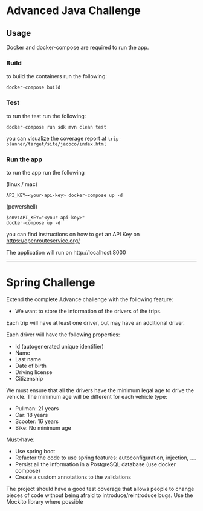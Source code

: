 # Advanced Java Challenge

## Usage

Docker and docker-compose are required to run the app.

### Build

to build the containers run the following:
```
docker-compose build
```

### Test
to run the test run the following:
```
docker-compose run sdk mvn clean test
```
you can visualize the coverage report at `trip-planner/target/site/jacoco/index.html`

### Run the app

to run the app run the following

(linux / mac)
```
API_KEY=<your-api-key> docker-compose up -d
```
(powershell)
```
$env:API_KEY="<your-api-key>"
docker-compose up -d
```
you can find instructions on how to get an API Key on  https://openrouteservice.org/

The application will run on http://localhost:8000

---

# Spring Challenge

Extend the complete Advance challenge with the following feature:
- We want to store the information of the drivers of the trips.

Each trip will have at least one driver, but may have an additional driver.

Each driver will have the following properties:
- Id (autogenerated unique identifier)
- Name
- Last name
- Date of birth
- Driving license
- Citizenship

We must ensure that all the drivers have the minimum legal age to drive the vehicle. The minimum age will be different for each vehicle type:
- Pullman: 21 years
- Car: 18 years
- Scooter: 16 years
- Bike: No minimum age

Must-have:
- Use spring boot
- Refactor the code to use spring features: autoconfiguration, injection, ....
- Persist all the information in a PostgreSQL database (use docker compose)
- Create a custom annotations to the validations

The project should have a good test coverage that allows people to change pieces of code without being afraid to introduce/reintroduce bugs. Use the Mockito library where possible